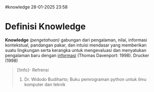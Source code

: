 #knowledge 
28-01-2025 23:58
# Definisi Knowledge
**Knowledge** *(pengetahuan)* gabungan dari pengalaman, nilai, informasi kontekstual, pandangan pakar, dan intuisi mendasar yang memberikan suatu lingkungan serta kerangka untuk mengevaluasi dan menyatukan pengalaman baru dengan [informasi](obsidian://open?vault=Second%20Brain&file=4-Archives%2FAdditional%20Knowledge%2FDefinisi%20Tentang%20Data%2C%20Informasi%2C%20dan%20Sistem%20Informasi) (Thomas Davenport: 1998). Drucker (1998)

> [!info]- Refrensi
> 1. Dr. Widodo Budiharto; Buku pemrograman python untuk ilmu komputer dan teknik
